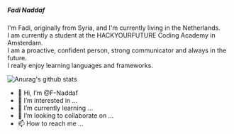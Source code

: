 ##### Fadi Naddaf

I'm Fadi, originally from Syria, and I'm currently living in the Netherlands.<br>
I am currently a student at the HACKYOURFUTURE Coding Academy in Amsterdam.<br>
I am a proactive, confident person, strong communicator and always in the future.<br>
I really enjoy learning languages and frameworks.

![Anurag's github stats](https://github-readme-stats.vercel.app/api?username=F-Naddaf)


- 👋 Hi, I’m @F-Naddaf
- 👀 I’m interested in ...
- 🌱 I’m currently learning ...
- 💞️ I’m looking to collaborate on ...
- 📫 How to reach me ...

<!---
F-Naddaf/F-Naddaf is a ✨ special ✨ repository because its `README.md` (this file) appears on your GitHub profile.
You can click the Preview link to take a look at your changes.
--->

